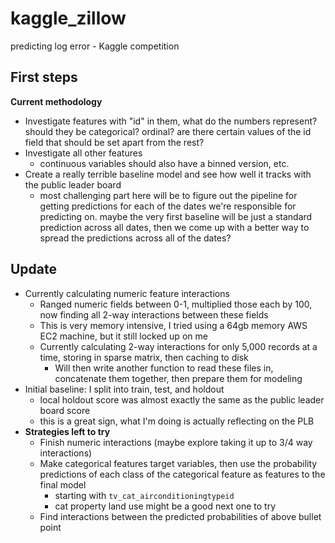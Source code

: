 # kaggle_zillow
predicting log error - Kaggle competition


## First steps


**Current methodology**

* Investigate features with "id" in them, what do the numbers represent? should they be categorical? ordinal? are there certain values of the id field that should be set apart from the rest?
* Investigate all other features
	- continuous variables should also have a binned version, etc.
* Create a really terrible baseline model and see how well it tracks with the public leader board
	- most challenging part here will be to figure out the pipeline for getting predictions for each of the dates we're responsible for predicting on. maybe the very first baseline will be just a standard prediction across all dates, then we come up with a better way to spread the predictions across all of the dates?

## Update

* Currently calculating numeric feature interactions
	- Ranged numeric fields between 0-1, multiplied those each by 100, now finding all 2-way interactions between these fields
	- This is very memory intensive, I tried using a 64gb memory AWS EC2 machine, but it still locked up on me
	- Currently calculating 2-way interactions for only 5,000 records at a time, storing in sparse matrix, then caching to disk 
		- Will then write another function to read these files in, concatenate them together, then prepare them for modeling
* Initial baseline: I split into train, test, and holdout
	- local holdout score was almost exactly the same as the public leader board score
	- this is a great sign, what I'm doing is actually reflecting on the PLB
* **Strategies left to try**
	- Finish numeric interactions (maybe explore taking it up to 3/4 way interactions)
	- Make categorical features target variables, then use the probability predictions of each class of the categorical feature as features to the final model
		- starting with `tv_cat_airconditioningtypeid`
		- cat property land use might be a good next one to try
	- Find interactions between the predicted probabilities of above bullet point
